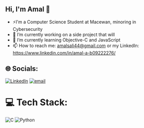 ## Hi, I'm Amal 👋

<!--
**amalali44/amalali44** is a ✨ _special_ ✨ repository because its `README.md` (this file) appears on your GitHub profile.

Here are some ideas to get you started:
- ⚡I'm a Computer Science Student at Macewan, minoring in Cybersecurity<br/>
- 🔭 I’m currently working on a side project that will <br/>
- 🌱 I’m currently learning Objective-C and JavaScript<br/>
- 📫 How to reach me: amalsali44@gmail.com or my LinkedIn: https://www.linkedin.com/in/amal-a-b09222276/<br/>
-->
- ⚡I'm a Computer Science Student at Macewan, minoring in Cybersecurity<br/>
- 🔭 I’m currently working on a side project that will <br/>
- 🌱 I’m currently learning Objective-C and JavaScript<br/>
- 📫 How to reach me: amalsali44@gmail.com or my LinkedIn: https://www.linkedin.com/in/amal-a-b09222276/<br/>

## 🌐 Socials:
[![LinkedIn](https://img.shields.io/badge/LinkedIn-%230077B5.svg?logo=linkedin&logoColor=white)](https://linkedin.com/in/https://www.linkedin.com/in/amal-a-b09222276/) [![email](https://img.shields.io/badge/Email-D14836?logo=gmail&logoColor=white)](mailto:amalsali44@gmail.com) 

# 💻 Tech Stack:
![C](https://img.shields.io/badge/c-%2300599C.svg?style=for-the-badge&logo=c&logoColor=white) ![Python](https://img.shields.io/badge/python-3670A0?style=for-the-badge&logo=python&logoColor=ffdd54)
